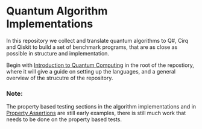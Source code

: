 # Quantum Algorithm Implementations
In this repository we collect and translate quantum algorithms to Q#, Cirq and Qiskit to build a set of benchmark programs, that are as close as possible in structure and implementation.


Begin with  [Introduction to Quantum Computing](https://github.com/GabrielPontolillo/Quantum-Algorithm-Implementations/blob/main/Introduction%20to%20Quantum%20Computing.md "Introduction to Quantum Computing.md")  in the root of the repostiory, where it will give a guide on setting up the languages, and a general overview of the strucutre of the repository.

### Note:
The property based testing sections in the algorithm implementations and in [Property Assertions](https://github.com/GabrielPontolillo/Quantum-Algorithm-Implementations/tree/main/Property%20Assertion "Property Assertion") are still early examples, there is still much work that needs to be done on the property based tests.